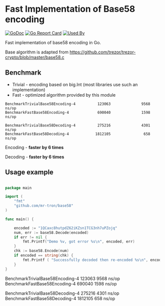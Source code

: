 # Fast Implementation of Base58 encoding
[![GoDoc](https://godoc.org/github.com/mr-tron/base58?status.svg)](https://godoc.org/github.com/mr-tron/base58)  [![Go Report Card](https://goreportcard.com/badge/github.com/mr-tron/base58)](https://goreportcard.com/report/github.com/mr-tron/base58)
[![Used By](https://sourcegraph.com/github.com/mr-tron/base58/-/badge.svg)](https://sourcegraph.com/github.com/mr-tron/base58?badge)

Fast implementation of base58 encoding in Go. 

Base algorithm is adapted from https://github.com/trezor/trezor-crypto/blob/master/base58.c

## Benchmark
- Trivial - encoding based on big.Int (most libraries use such an implementation)
- Fast - optimized algorithm provided by this module

```
BenchmarkTrivialBase58Encoding-4          123063              9568 ns/op
BenchmarkFastBase58Encoding-4             690040              1598 ns/op

BenchmarkTrivialBase58Decoding-4          275216              4301 ns/op
BenchmarkFastBase58Decoding-4            1812105               658 ns/op
```
Encoding - **faster by 6 times**

Decoding - **faster by 6 times**

## Usage example

```go

package main

import (
	"fmt"
	"github.com/mr-tron/base58"
)

func main() {

	encoded := "1QCaxc8hutpdZ62iKZsn1TCG3nh7uPZojq"
	num, err := base58.Decode(encoded)
	if err != nil {
		fmt.Printf("Demo %v, got error %s\n", encoded, err)	
	}
	chk := base58.Encode(num)
	if encoded == string(chk) {
		fmt.Printf ( "Successfully decoded then re-encoded %s\n", encoded )
	} 
}

```
BenchmarkTrivialBase58Encoding-4          123063              9568 ns/op
BenchmarkFastBase58Encoding-4             690040              1598 ns/op

BenchmarkTrivialBase58Decoding-4          275216              4301 ns/op
BenchmarkFastBase58Decoding-4            1812105               658 ns/op

